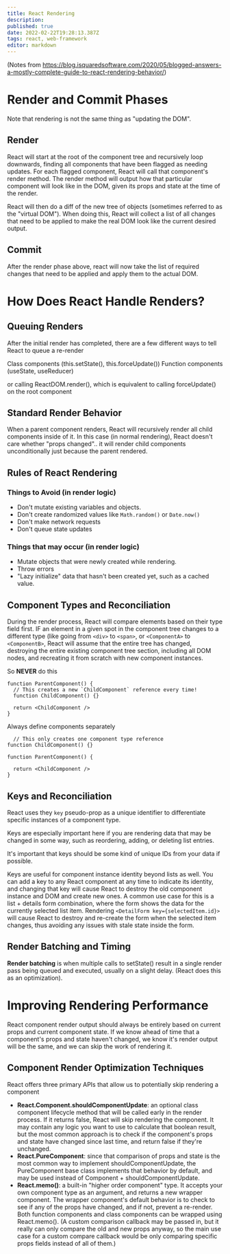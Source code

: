```yaml
---
title: React Rendering
description: 
published: true
date: 2022-02-22T19:28:13.387Z
tags: react, web-framework
editor: markdown
---
```


(Notes from https://blog.isquaredsoftware.com/2020/05/blogged-answers-a-mostly-complete-guide-to-react-rendering-behavior/)

# Render and Commit Phases
Note that rendering is not the same thing as "updating the DOM".
## Render
React will start at the root of the component tree and recursively loop downwards, finding all components that have been flagged as needing updates. For each flagged component, React will call that component's render method. The render method will output how that particular component will look like in the DOM, given its props and state at the time of the render.

React will then do a diff of the new tree of objects (sometimes referred to as the "virtual DOM"). When doing this, React will collect a list of all changes that need to be applied to make the real DOM look like the current desired output.
## Commit
After the render phase above, react will now take the list of required changes that need to be applied and apply them to the actual DOM.

# How Does React Handle Renders?
## Queuing Renders
After the initial render has completed, there are a few different ways to tell React to queue a re-render

Class components (this.setState(), this.forceUpdate())
Function components (useState, useReducer)

or calling ReactDOM.render(<App />), which is equivalent to calling forceUpdate() on the root component

## Standard Render Behavior
When a parent component renders, React will recursively render all child components inside of it. 
In this case (in normal rendering), React doesn't care whether "props changed".. it will render child components unconditionally just because the parent rendered.

## Rules of React Rendering
### Things to Avoid (in render logic)
* Don't mutate existing variables and objects.
* Don't create randomized values like `Math.random()` or `Date.now()`
* Don't make network requests
* Don't queue state updates
### Things that may occur (in render logic)
* Mutate objects that were newly created while rendering.
* Throw errors
* "Lazy initialize" data that hasn't been created yet, such as a cached value.

## Component Types and Reconciliation

During the render process, React will compare elements based on their type field first. IF an element in a given spot in the component tree changes to a different type (like going from `<div>` to `<span>`, or `<ComponentA>` to `<ComponentB>`, React will assume that the entire tree has changed, destroying the entire existing component tree section, including all DOM nodes, and recreating it from scratch with new component instances.

So **NEVER** do this

```
function ParentComponent() {
  // This creates a new `ChildComponent` reference every time!
  function ChildComponent() {}
  
  return <ChildComponent />
}
```

Always define components separately

```
  // This only creates one component type reference
function ChildComponent() {}
  
function ParentComponent() {

  return <ChildComponent />
}
```

## Keys and Reconciliation
React uses they `key` pseudo-prop as a unique identifier to differentiate specific instances of a component type. 

Keys are especially important here if you are rendering data that may be changed in some way, such as reordering, adding, or deleting list entries.

It's important that keys should be some kind of unique IDs from your data if possible. 

Keys are useful for component instance identity beyond lists as well. You can add a key to any React component at any time to indicate its identity, and changing that key will cause React to destroy the old component instance and DOM and create new ones. A common use case for this is a list + details form combination, where the form shows the data for the currently selected list item. Rendering `<DetailForm key={selectedItem.id}>` will cause React to destroy and re-create the form when the selected item changes, thus avoiding any issues with stale state inside the form.
  
## Render Batching and Timing
**Render batching** is when multiple calls to setState() result in a single render pass being queued and executed, usually on a slight delay. (React does this as an optimization).

# Improving Rendering Performance
React component render output should always be entirely based on current props and current component state. If we know ahead of time that a component's props and state haven't changed, we know it's render output will be the same, and we can skip the work of rendering it.


## Component Render Optimization Techniques
React offers three primary APIs that allow us to potentially skip rendering a component

* **React.Component.shouldComponentUpdate**: an optional class component lifecycle method that will be called early in the render process. If it returns false, React will skip rendering the component. It may contain any logic you want to use to calculate that boolean result, but the most common approach is to check if the component's props and state have changed since last time, and return false if they're unchanged.
* **React.PureComponent**: since that comparison of props and state is the most common way to implement shouldComponentUpdate, the PureComponent base class implements that behavior by default, and may be used instead of Component + shouldComponentUpdate.
* **React.memo()**: a built-in "higher order component" type. It accepts your own component type as an argument, and returns a new wrapper component. The wrapper component's default behavior is to check to see if any of the props have changed, and if not, prevent a re-render. Both function components and class components can be wrapped using React.memo(). (A custom comparison callback may be passed in, but it really can only compare the old and new props anyway, so the main use case for a custom compare callback would be only comparing specific props fields instead of all of them.)